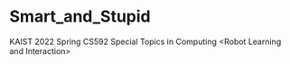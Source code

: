 # Smart_and_Stupid
KAIST 2022 Spring CS592 Special Topics in Computing &lt;Robot Learning and Interaction>
